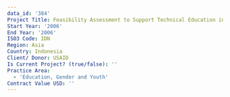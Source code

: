 ```yaml
---
data_id: '384'
Project Title: Feasibility Assessment to Support Technical Education in Aceh Province
Start Year: '2006'
End Year: '2006'
ISO3 Code: IDN
Region: Asia
Country: Indonesia
Client/ Donor: USAID
Is Current Project? (true/false): ''
Practice Area:
  - 'Education, Gender and Youth'
Contract Value USD: ''
---
```

